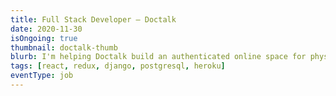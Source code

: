 ```yaml
---
title: Full Stack Developer – Doctalk
date: 2020-11-30
isOngoing: true
thumbnail: doctalk-thumb
blurb: I'm helping Doctalk build an authenticated online space for physicians to collaborate with each other and organizations. Responsibilities include UI and RESTful API development, software architecture, and cloud infrastructure.
tags: [react, redux, django, postgresql, heroku]
eventType: job
---
```

